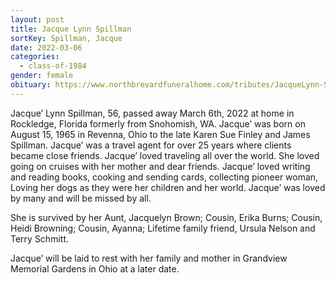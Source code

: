```yaml
---
layout: post
title: Jacque Lynn Spillman
sortKey: Spillman, Jacque
date: 2022-03-06
categories:
  - class-of-1984
gender: female
obituary: https://www.northbrevardfuneralhome.com/tributes/JacqueLynn-Spillman
---
```

Jacque’ Lynn Spillman, 56, passed away March 6th, 2022 at home in Rockledge, Florida formerly from Snohomish, WA.  Jacque’ was born on August 15, 1965 in Revenna, Ohio to the late Karen Sue Finley and James Spillman.  Jacque’ was a travel agent for over 25 years where clients became close friends.  Jacque’ loved traveling all over the world.  She loved going on cruises with her mother and dear friends.  Jacque’ loved writing and reading books, cooking and sending cards, collecting pioneer woman, Loving her dogs as they were her children and her world.  Jacque’ was loved by many and will be missed by all.

She is survived by her Aunt, Jacquelyn Brown; Cousin, Erika Burns; Cousin, Heidi Browning; Cousin, Ayanna; Lifetime family friend, Ursula Nelson and Terry Schmitt.

Jacque’ will be laid to rest with her family and mother in Grandview Memorial Gardens in Ohio at a later date.